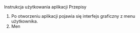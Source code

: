 Instrukcja użytkowania aplikacji Przepisy
1. Po otworzeniu aplikacji pojawia się interfejs graficzny z menu użytkownika.
2. Men

